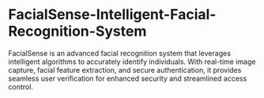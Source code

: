 # FacialSense-Intelligent-Facial-Recognition-System
FacialSense is an advanced facial recognition system that leverages intelligent algorithms to accurately identify individuals. With real-time image capture, facial feature extraction, and secure authentication, it provides seamless user verification for enhanced security and streamlined access control.
